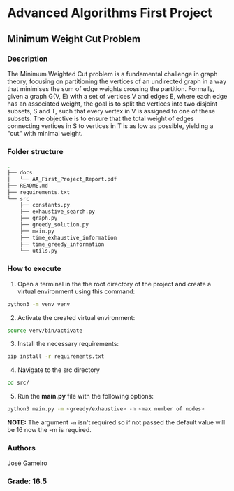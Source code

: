 # Advanced Algorithms First Project

## Minimum Weight Cut Problem

### Description

The Minimum Weighted Cut problem is a fundamental challenge in graph theory, focusing on partitioning the vertices of an undirected graph in a way that minimises the sum of edge weights crossing the partition. Formally, given a graph G(V, E) with a set of vertices V and edges E, where each edge has an associated weight, the goal is to split the vertices into two disjoint subsets, S and T, such that every vertex in V is assigned to one of these subsets. The objective is to ensure that the total weight of edges connecting vertices in S to vertices in T is as low as possible, yielding a "cut" with minimal weight.


### Folder structure

```bash
.
├── docs
│   └── AA_First_Project_Report.pdf
├── README.md
├── requirements.txt
└── src
    ├── constants.py
    ├── exhaustive_search.py
    ├── graph.py
    ├── greedy_solution.py
    ├── main.py
    ├── time_exhaustive_information
    ├── time_greedy_information
    └── utils.py
```

### How to execute

1. Open a terminal in the the root directory of the project and create a virtual environment using this command:

```bash
python3 -m venv venv
```

2. Activate the created virtual environment:

```bash
source venv/bin/activate
```

3. Install the necessary requirements:

```bash
pip install -r requirements.txt
```

4. Navigate to the src directory

```bash
cd src/
```

5. Run the __main.py__ file with the following options:

```bash
python3 main.py -m <greedy/exhaustive> -n <max number of nodes>
```

__NOTE:__ The argument ```-n``` isn't required so if not passed the default value will be 16 now the -m is required.

### Authors

José Gameiro

### Grade: 16.5

